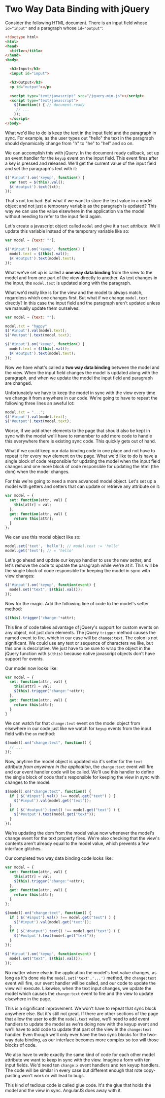 Two Way Data Binding with jQuery
=====

Consider the following HTML document. There is an input field whose `id="input"` and a paragraph whose `id="output"`:

```html
<!doctype html>
<html>
<head>
  <title></title>
</head>
<body>

  <h3>Input</h3>
  <input id="input">

  <h3>Output</h3>
  <p id="output"></p>

  <script type="text/javascript" src="/jquery.min.js"></script>
  <script type="text/javascript">
  	$(function() { // document.ready
     // ...
  	});
  </script>
</body>
```

What we'd like to do is keep the text in the input field and the paragraph in sync. For example, as the user types out "hello" the text in the paragraph should dynamically change from "h" to "he" to "hel" and so on.

We can accomplish this with jQuery. In the document ready callback, set up an event handler for the `keyup` event on the input field. This event fires after a key is pressed and released. We'll get the current value of the input field and set the paragraph's text with it:

```js
$('#input').on('keyup', function() {
  var text = $(this).val();
  $('#output').text(txt);
});
```

That's not too bad. But what if we want to store the text value in a model object and not just a temporary variable as the paragraph is updated? This way we can use the value elsewhere in the application via the model without needing to refer to the input field again.

Let's create a javascript object called `model` and give it a `text` attribute. We'll update this variable instead of the temporary variable like so:

```js
var model = {text: ""};

$('#input').on('keyup', function() {
  model.text = $(this).val();
  $('#output').text(model.text);
});
```

What we've set up is called a **one way data binding** from the view to the model and from one part of the view directly to another. As text changes in the input, the `model.text` is updated along with the paragraph.

What we'd really like is for the view and the model to always match, regardless which one changes first. But what if we change `model.text` directly? In this case the input field and the paragraph aren't updated unless we manually update them ourselves:

```js
var model = {text: ""};

model.txt = "happy"
$('#input').val(model.text);
$('#output').text(model.text);

$('#input').on('keyup', function() {
  model.text = $(this).val();
  $('#output').text(model.text);
});
```

Now we have what's called a **two way data binding** between the model and the view. When the input field changes the model is updated along with the paragraph, and when we update the model the input field and paragraph are changed.

Unfortunately we have to keep the model in sync with the view every time we change it from anywhere in our code. We're going to have to repeat the following three lines an aweful lot:

```js
model.txt = "...";
$('#input').val(model.text);
$('#output').text(model.text);
```

Worse, if we add other elements to the page that should also be kept in sync with the model we'll have to remember to add more code to handle this everywhere there is existing sync code. This quickly gets out of hand.

What if we could keep our data binding code in one place and not have to repeat it for every new element on the page. What we'd like to do is have a single block of code responsible for updating the model when the input field changes and one more block of code responsible for updating the html (the dom) when the model changes.

For this we're going to need a more advanced model object. Let's set up a model with getters and setters that can update or retrieve any attribute on it:

```js
var model = {
  set: function(attr, val) {
    this[attr] = val;
  },
  get: function(attr, val) {
    return this[attr];
  }
};
```

We can use this model object like so:

```js
model.set('text', 'hello'); // model.text := 'hello'
model.get('text'); // = 'hello'
```

Let's go ahead and update our keyup handler to use the new setter, and let's remove the code to update the paragraph while we're at it. This will be the single block of code responsible for keeping the model in sync with view changes:

```js
$('#input').on('keyup', function(event) {
  model.set("text", $(this).val());
});
```

Now for the magic. Add the following line of code to the model's setter method:

```js
$(this).trigger("change:"+attr);
```

This line of code takes advantage of jQuery's support for custom events on any object, not just dom elements. The jQuery `trigger` method causes the named event to fire, which in our case will be `change:text`. The colon is not significant. We could use any text or sequence of characters we like, but this one is descriptive. We just have to be sure to wrap the object in the jQuery function with `$(this)` because native javascript objects don't have support for events.

Our model now looks like:

```js
var model = {
  set: function(attr, val) {
    this[attr] = val;
    $(this).trigger("change:"+attr);
  },
  get: function(attr, val) {
    return this[attr];
  }
}
```

We can watch for that `change:text` event on the model object from elsewhere in our code just like we watch for `keyup` events from the input field with the `on` method:

```js
$(model).on("change:text", function() {
  // ...
});
```

Now, anytime the model object is updated via it's setter for the `text` attribute *from anywhere in the application*, the `change:text` event will fire and our event handler code will be called. We'll use this handler to define the single block of code that's responsible for keeping the view in sync with changes to the model:

```js
$(model).on("change:text", function() {
  if ( $('#input').val() !== model.get("text") ) {
    $('#input').val(model.get("text"));
  }
  if ( $('#output').text() !== model.get("text") ) {
    $('#output').text(model.get("text"));
  }
});
```

We're updating the dom from the model value now whenever the model's change event for the text property fires. We're also checking that the view's contents aren't already equal to the model value, which prevents a few interface glitches.

Our completed two way data binding code looks like:

```js
var model = {
  set: function(attr, val) {
    this[attr] = val;
    $(this).trigger("change:"+attr);
  },
  get: function(attr, val) {
    return this[attr];
  }
};

$(model).on("change:text", function() {
  if ( $('#input').val() !== model.get("text") ) {
    $('#input').val(model.get("text"));
  }
  if ( $('#output').text() !== model.get("text") ) {
    $('#output').text(model.get("text"));
  }
});

$('#input').on('keyup', function(event) {
  model.set("text", $(this).val());
});
```

No matter where else in the application the model's text value changes, as long as it's done via the `model.set('text','...')` method, the `change:text` event will fire, our event handler will be called, and our code to update the view will execute. Likewise, when the text input changes, we update the model which causes the `change:text` event to fire and the view to update elsewhere in the page.

This is a significant improvement. We won't have to repeat that sync block anywhere else. But it's still not great. If there are other sections of the page that allow the user to edit the `model.text` value, we'll need to add event handlers to update the model as we're doing now with the keyup event and we'll have to add code to update that part of the view in the `change:text` handler. Even though we'll only ever have the two sync blocks for the two-way data binding, as our interface becomes more complex so too will those blocks of code.

We also have to write exactly the same kind of code for each other model attribute we want to keep in sync with the view. Imagine a form with ten input fields. We'd need ten `change:x` event handlers and ten keyup handlers. The code will be similar in every case but different enough that rote copy-pasting won't work or will lead to bugs.

This kind of tedious code is called glue code. It's the glue that holds the model and the view in sync. AngularJS does away with it.